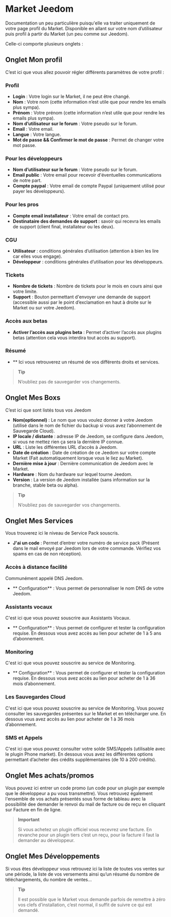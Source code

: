 # Market Jeedom

Documentation un peu particulière puisqu'elle va traiter uniquement de votre page profil du Market.
Disponible en allant sur votre nom d’utilisateur puis profil à partir du Market (un peu comme sur Jeedom).

Celle-ci comporte plusieurs onglets :

## Onglet Mon profil

C’est ici que vous allez pouvoir régler différents paramètres de votre profil :

### Profil
- **Login** : Votre login sur le Market, il ne peut être changé.
- **Nom** : Votre nom (cette information n’est utile que pour rendre les emails plus sympa).
- **Prénom** : Votre prénom (cette information n’est utile que pour rendre les emails plus sympa).
- **Nom d’utilisateur sur le forum** : Votre pseudo sur le forum.
- **Email** : Votre email.
- **Langue** : Votre langue.
- **Mot de passe && Confirmer le mot de passe** : Permet de changer votre mot passe.

### Pour les développeurs 
- **Nom d’utilisateur sur le forum** : Votre pseudo sur le forum.
- **Email public** : Votre email pour recevoir d'éventuelles communications de notre part.
- **Compte paypal** : Votre email de compte Paypal (uniquement utilisé pour payer les développeurs).

### Pour les pros
- **Compte email installateur** : Votre email de contact pro.
- **Destinataire des demandes de support** : savoir qui recevra les emails de support (client final, installateur ou les deux).

### CGU
- **Utilisateur** : conditions générales d’utilisation (attention à bien les lire car elles vous engage).
- **Développeur** : conditions générales d’utilisation pour les développeurs.

### Tickets
- **Nombre de tickets** : Nombre de tickets pour le mois en cours ainsi que votre limite.
- **Support** : Bouton permettant d'envoyer une demande de support (accessible aussi par le point d’exclamation en haut à droite sur le Market ou sur votre Jeedom).

### Accès aux betas
- **Activer l’accès aux plugins beta** : Permet d’activer l’accès aux plugins betas (attention cela vous interdira tout accès au support).

### Résumé
- ** Ici vous retrouverez un résumé de vos différents droits et services.

> **Tip**
>
> N’oubliez pas de sauvegarder vos changements.

## Onglet Mes Boxs

C’est ici que sont listés tous vos Jeedom

- **Nom(optionnel)** : Le nom que vous voulez donner à votre Jeedom (utilisé dans le nom de fichier du backup si vous avez l’abonnement de Sauvegarde Cloud).
- **IP locale / distante** : adresse IP de Jeedom, se configure dans Jeedom, si vous ne mettez rien ça sera la dernière IP connue.
- **URL** : Liste les différentes URL d’accès à Jeedom.
- **Date de création** : Date de création de ce Jeedom sur votre compte Market (Fait automatiquement lorsque vous le liez au Market).
- **Dernière mise à jour** : Dernière communication de Jeedom avec le Market.
- **Hardware** : Nom du hardware sur lequel tourne Jeedom.
- **Version** : La version de Jeedom installée (sans information sur la branche, stable beta ou alpha). 

> **Tip**
>
> N’oubliez pas de sauvegarder vos changements.

## Onglet Mes Services

Vous trouverez ici le niveau de Service Pack souscris.

- **J'ai un code** : Permet d’entrer votre numéro de service pack (Présent dans le mail envoyé par Jeedom lors de votre commande. Vérifiez vos spams en cas de non réception).

### Accès à distance facilité

Communément appelé DNS Jeedom. 
- ** Configuration** : Vous permet de personnaliser le nom DNS de votre Jeedom.

### Assistants vocaux

C'est ici que vous pouvez souscrire aux Assistants Vocaux.
- ** Configuration** : Vous permet de configurer et tester la configuration requise.
En dessous vous avez accès au lien pour acheter de 1 à 5 ans d’abonnement.

### Monitoring

C'est ici que vous pouvez souscrire au service de Monitoring.
- ** Configuration** : Vous permet de configurer et tester la configuration requise.
En dessous vous avez accès au lien pour acheter de 1 à 36 mois d’abonnement.

### Les Sauvegardes Cloud

C'est ici que vous pouvez souscrire au service de Monitoring.
Vous pouvez consulter les sauvegardes présentes sur le Market et en télécharger une.
En dessous vous avez accès au lien pour acheter de 1 à 36 mois d’abonnement.

### SMS et Appels

C'est ici que vous pouvez consulter votre solde SMS/Appels (utilisable avec le plugin Phone market).
En dessous vous avez les différentes options permettant d’acheter des crédits supplémentaires (de 10 à 200 crédits).

## Onglet Mes achats/promos

Vous pouvez ici entrer un code promo (un code pour un plugin par exemple que le développeur a pu vous transmettre).
Vous retrouvez également l'ensemble de vos achats présentés sous forme de tableau avec la possibilité dee demander le renvoi du mail de facture ou de reçu en cliquant sur Facture en fin de ligne.

> **Important**
>
> Si vous achetez un plugin officiel vous recevrez une facture. En revanche pour un plugin tiers c’est un reçu, pour la facture il faut la demander au développeur.

## Onglet Mes Développements

Si vous êtes développeur vous retrouvez ici la liste de toutes vos ventes sur une période, la liste de vos versements ainsi qu’un résumé du nombre de téléchargements, du nombre de ventes…​


> **Tip**
>
> Il est possible que le Market vous demande parfois de remettre à zéro vos clefs d’installation, c’est normal, il suffit de suivre ce qui est demandé.

